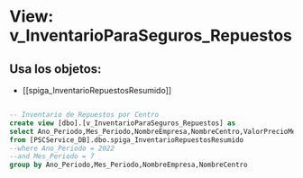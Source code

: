 # View: v_InventarioParaSeguros_Repuestos

## Usa los objetos:
- [[spiga_InventarioRepuestosResumido]]

```sql

-- Inventario de Repuestos por Centro
create view [dbo].[v_InventarioParaSeguros_Repuestos] as
select Ano_Periodo,Mes_Periodo,NombreEmpresa,NombreCentro,ValorPrecioMedio=sum(ValorPM)
from [PSCService_DB].dbo.spiga_InventarioRepuestosResumido
--where Ano_Periodo = 2022
--and Mes_Periodo = 7
group by Ano_Periodo,Mes_Periodo,NombreEmpresa,NombreCentro

```
